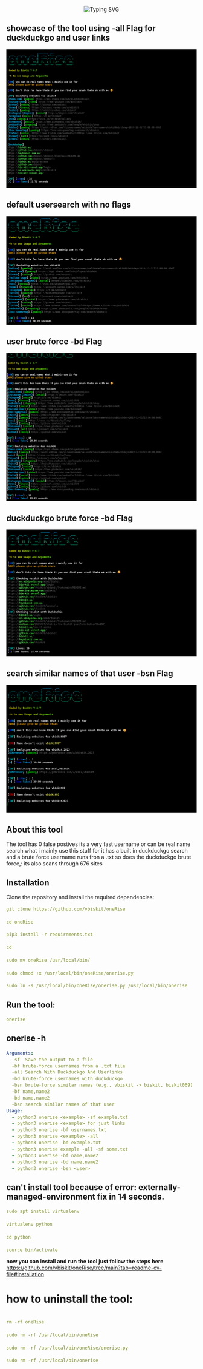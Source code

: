 <p align="center">
  <img src="https://readme-typing-svg.herokuapp.com?font=Fira+Code&size=21&pause=1000&color=F7F400&width=435&lines=making+it+easy+to+read+fix+soon" alt="Typing SVG">
</p>

## showcase of the tool using -all Flag for duckduckgo and user links

![png](showtool.png)

## default usersearch with no flags 

![png](noFlags.png)

## user brute force -bd Flag 

![png](userbruteforce.png)

## duckduckgo brute force -bd Flag

![png](duckbruteforce.png)

## search similar names of that user -bsn Flag

![png](searchsimilarnames.png)

## About this tool

The tool has 0 false postives its a very fast username or can be real name search what i mainly use this stuff for it has a built in duckduckgo search and a brute force username runs fron a .txt so does the duckduckgo brute force,: its also scans through 676 sites

## Installation 
Clone the repository and install the required dependencies:  
```yaml
git clone https://github.com/vbiskit/oneRise

cd oneRise

pip3 install -r requirements.txt

cd

sudo mv oneRise /usr/local/bin/

sudo chmod +x /usr/local/bin/oneRise/onerise.py

sudo ln -s /usr/local/bin/oneRise/onerise.py /usr/local/bin/onerise
```
## Run the tool:
```yaml
onerise
```
## onerise -h

```yaml
Arguments:
  -sf  Save the output to a file
  -bf brute-force usernames from a .txt file
  -all Search With Duckduckgo And Userlinks
  -bd brute-force usernames with duckduckgo
  -bsn brute-force similar names (e.g., vbiskit -> biskit, biskit069)
  -bf name,name2
  -bd name,name2
  -bsn search similar names of that user
Usage:
  - python3 onerise <example> -sf example.txt
  - python3 onerise <example> for just links
  - python3 onerise -bf usernames.txt
  - python3 onerise <example> -all
  - python3 onerise -bd example.txt
  - python3 onerise example -all -sf some.txt
  - python3 onerise -bf name,name2
  - python3 onerise -bd name,name2
  - python3 onerise -bsn <user>
```
## can't install tool because of error: externally-managed-environment fix in 14 seconds.
```yaml
sudo apt install virtualenv

virtualenv python

cd python

source bin/activate
```
**now you can install and run the tool just follow the steps here**
https://github.com/vbiskit/oneRise/tree/main?tab=readme-ov-file#installation

# how to uninstall the tool:
```yaml

rm -rf oneRise

sudo rm -rf /usr/local/bin/oneRise

sudo rm -rf /usr/local/bin/oneRise/onerise.py

sudo rm -rf /usr/local/bin/onerise
